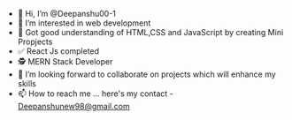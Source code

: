 - 👋 Hi, I’m @Deepanshu00-1
- 👀 I’m interested in web development
- 🌱 Got good understanding of HTML,CSS and JavaScript by creating Mini Propjects
- ✅ React Js completed
- 🕵 MERN Stack Developer
- 🦾 I’m looking forward to collaborate on projects which will enhance my skills
- 📫 How to reach me ...
here's my contact -
Deepanshunew98@gmail.com
<!---
Deepanshu00-1/Deepanshu00-1 is a ✨ special ✨ repository because its `README.md` (this file) appears on your GitHub profile.
You can click the Preview link to take a look at your changes.
--->
